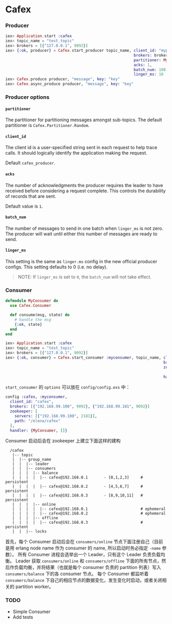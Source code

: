 Cafex
=====

### Producer

```elixir
iex> Application.start :cafex
iex> topic_name = "test_topic"
iex> brokers = [{"127.0.0.1", 9092}]
iex> {:ok, producer} = Cafex.start_producer topic_name, client_id: "myproducer",
                                                        brokers: brokers,
                                                        partitioner: MyPartitioner,
                                                        acks: 1,
                                                        batch_num: 100,
                                                        linger_ms: 10
iex> Cafex.produce producer, "message", key: "key"
iex> Cafex.async_produce producer, "message", key: "key"
```

### Producer options

#### `partitioner`

The partitioner for partitioning messages amongst sub-topics.
The default partitioner is `Cafex.Partitioner.Random`.

#### `client_id`

The client id is a user-specified string sent in each request to help trace
calls.  It should logically identify the application making the request.

Default `cafex_producer`.

#### `acks`

The number of acknowledgments the producer requires the leader to have received
before considering a request complete. This controls the durability of records
that are sent.

Default value is `1`.

#### `batch_num`

The number of messages to send in one batch when `linger_ms` is not zero.
The producer will wait until either this number of messages are ready to send.

#### `linger_ms`
This setting is the same as `linger.ms` config in the new official producer configs.
This setting defaults to 0 (i.e. no delay).

> NOTE: If `linger_ms` is set to `0`, the `batch_num` will not take effect.

### Consumer

```elixir
defmodule MyConsumer do
  use Cafex.Consumer

  def consume(msg, state) do
    # handle the msg
    {:ok, state}
  end
end

iex> Application.start :cafex
iex> topic_name = "test_topic"
iex> brokers = [{"127.0.0.1", 9092}]
iex> {:ok, consumer} = Cafex.start_consumer :myconsumer, topic_name, client_id: "myconsumer",
                                                                     brokers: brokers,
                                                                     zookeeper: [servers: [{"192.168.99.100", 2181}],
                                                                                 path: "/cafex"],
                                                                     handler: {MyConsumer, []}
```

`start_consumer` 的 `options` 可以放在 `config/config.exs` 中：

```elixir
config :cafex, :myconsumer,
  client_id: "cafex",
  brokers: [{"192.168.99.100", 9092}, {"192.168.99.101", 9092}]
  zookeeper: [
    servers: [{"192.168.99.100", 2181}],
    path: "/elena/cafex"
  ],
  handler: {MyConsumer, []}
```

Consumer 启动后会在 zookeeper 上建立下面这样的建构

```
  /cafex
   |-- topic
   |  |-- group_name
   |  |  |-- leader
   |  |  |-- consumers
   |  |  |  |-- balance
   |  |  |  |  |-- cafex@192.168.0.1       - [0,1,2,3]     # persistent
   |  |  |  |  |-- cafex@192.168.0.2       - [4,5,6,7]     # persistent
   |  |  |  |  |-- cafex@192.168.0.3       - [8,9,10,11]   # persistent
   |  |  |  |-- online
   |  |  |  |  |-- cafex@192.168.0.1                       # ephemeral
   |  |  |  |  |-- cafex@192.168.0.2                       # ephemeral
   |  |  |  |-- offline
   |  |  |  |  |-- cafex@192.168.0.3                       # persistent
   |  |  |-- locks
```

首先，每个 Consumer 启动后会在 `consumers/online` 节点下面注册自己（目前是用 erlang node name 作为 consumer 的 name, 所以启动时务必指定 `-name` 参数）。
所有 Consumer 进程会选举出一个 Leader，只有这个 Leader 负责负载均衡。
Leader 获取 `consumers/online` 和 `consumers/offline` 下面的所有节点，然后作负载均衡，并将结果（也就是每个 consumer 负责的 partition 列表）写入 `consumers/balance` 下的各 consumer 节点。
每个 Consumer 都监听着 `consumers/balance` 下自己的相应节点的数据变化，发生变化时启动，或者关闭相关的 partition worker。

### TODO

* Simple Consumer
* Add tests
